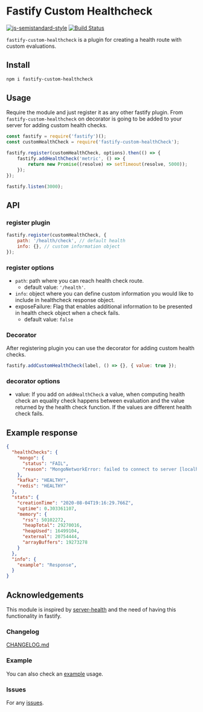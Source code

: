 # Fastify Custom Healthcheck

[![js-semistandard-style](https://img.shields.io/badge/code%20style-semistandard-brightgreen.svg)](https://github.com/standard/semistandard)
[![Build Status](https://travis-ci.org/gkampitakis/fastify-custom-healthcheck.svg?branch=master)](https://travis-ci.org/gkampitakis/fastify-custom-healthcheck)

`fastify-custom-healthcheck` is a plugin for creating a health route with custom evaluations.


## Install

```bash
npm i fastify-custom-healthcheck
```

## Usage

Require the module and just register it as any other fastify plugin. From `fastify-custom-healthcheck` on decorator is going to be added to your server for adding custom health checks.

```javascript
const fastify = require('fastify')();
const customHealthCheck = require('fastify-custom-healthCheck');

fastify.register(customHealthCheck, options).then(() => {
    fastify.addHealthCheck('metric', () => {
        return new Promise((resolve) => setTimeout(resolve, 5000));
    });
});

fastify.listen(3000);
```

## API

### register plugin

```javascript
fastify.register(customHealthCheck, {
    path: '/health/check', // default health
    info: {}, // custom information object
});
```

### register options

-   `path`: path where you can reach health check route.
    -   default value: `'/health'`.
-   `info`: object where you can define custom information you would like to include in healthcheck response object.
-   exposeFailure: Flag that enables additional information to be presented in health check object when a check fails.
    -   default value: `false`

### Decorator

After registering plugin you can use the decorator for adding custom health checks.

```javascript
fastify.addCustomHealthCheck(label, () => {}, { value: true });
```

### decorator options

-   value: If you add on `addHealthCheck` a value, when computing health check an equality check happens between evaluation and the value returned by the health check function. If the values are different health check fails.

## Example response 

```json
{
  "healthChecks": {
    "mongo": {
      "status": "FAIL",
      "reason": "MongoNetworkError: failed to connect to server [localhost:27017] on first connect [Error: connect ECONNREFUSED 127.0.0.1:27017\n    at TCPConnectWrap.afterConnect [as oncomplete] (net.js:1144:16) {\n  name: 'MongoNetworkError'\n}]"
    },
    "kafka": "HEALTHY",
    "redis": "HEALTHY" 
  },
  "stats": {
    "creationTime": "2020-08-04T19:16:29.766Z",
    "uptime": 0.303361107,
    "memory": {
      "rss": 50102272,
      "heapTotal": 29270016,
      "heapUsed": 16499104,
      "external": 20754444,
      "arrayBuffers": 19273278
    }
  },
  "info": {
    "example": "Response",
  }
}
```

## Acknowledgements

This module is inspired by [server-health](https://www.npmjs.com/package/server-health) and the need of having this functionality in fastify.

### Changelog

[CHANGELOG.md](./CHANGELOG.md)

### Example

You can also check an [example](./example) usage.

### Issues

For any [issues](https://github.com/gkampitakis/fastify-custom-healthcheck/issues).
